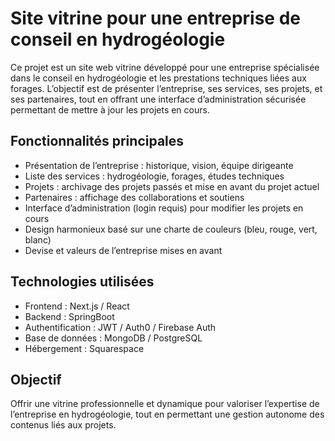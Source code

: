 # Site vitrine pour une entreprise de conseil en hydrogéologie

Ce projet est un site web vitrine développé pour une entreprise spécialisée dans le conseil en hydrogéologie et les prestations techniques liées aux forages. L’objectif est de présenter l’entreprise, ses services, ses projets, et ses partenaires, tout en offrant une interface d’administration sécurisée permettant de mettre à jour les projets en cours.

## Fonctionnalités principales

- Présentation de l’entreprise : historique, vision, équipe dirigeante
- Liste des services : hydrogéologie, forages, études techniques
- Projets : archivage des projets passés et mise en avant du projet actuel
- Partenaires : affichage des collaborations et soutiens
- Interface d’administration (login requis) pour modifier les projets en cours
- Design harmonieux basé sur une charte de couleurs (bleu, rouge, vert, blanc)
- Devise et valeurs de l’entreprise mises en avant

## Technologies utilisées

- Frontend : Next.js / React
- Backend : SpringBoot
- Authentification : JWT / Auth0 / Firebase Auth
- Base de données : MongoDB / PostgreSQL
- Hébergement : Squarespace

## Objectif

Offrir une vitrine professionnelle et dynamique pour valoriser l’expertise de l’entreprise en hydrogéologie, tout en permettant une gestion autonome des contenus liés aux projets.
